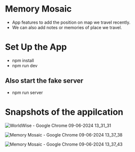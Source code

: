 # Memory Mosaic
- App features to add the position on map we travel recently.
- We can also add notes or memories of place we travel.


# Set Up the App
- npm install
- npm run dev
## Also start the fake server
- npm run server

# Snapshots of the appilcation

![WorldWise - Google Chrome 09-06-2024 13_31_31](https://github.com/Atul72/Memory-Mosaic/assets/103880470/ee9166c6-d1e8-4bbf-b17d-77c55d6c50ff)

![Memory Mosaic - Google Chrome 09-06-2024 13_37_38](https://github.com/Atul72/Memory-Mosaic/assets/103880470/29ff6660-2bec-46c4-af9f-8283bc54870c)

![Memory Mosaic - Google Chrome 09-06-2024 13_37_43](https://github.com/Atul72/Memory-Mosaic/assets/103880470/d6d1387a-c7ce-4ee2-9cbd-718a1c839c87)


